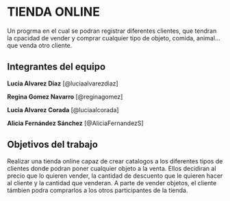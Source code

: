 # TIENDA ONLINE

Un progrma en el cual se podran registrar diferentes clientes, que tendran la cpacidad de vender y comprar cualquier tipo de objeto, comida, animal... que venda otro cliente.

## Integrantes del equipo

**Lucia Alvarez Diaz** [@luciaalvarezdiaz] 

**Regina Gomez Navarro** [@reginagomez]

**Lucia Alvarez Corada** [@luciaalcorada] 

**Alicia Fernández Sánchez** [@AliciaFernandezS]

## Objetivos del trabajo

Realizar una tienda online capaz de crear catalogos a los diferentes tipos de clientes donde podran poner cualquier objeto a la venta. Ellos decidiran al precio que lo quieren vender, la cantidad de descuento que le quieren hacer al cliente y la cantidad que venderan. A parte de vender objetos, el cliente támbien podra comprarlos a los otros participantes de la tienda.
